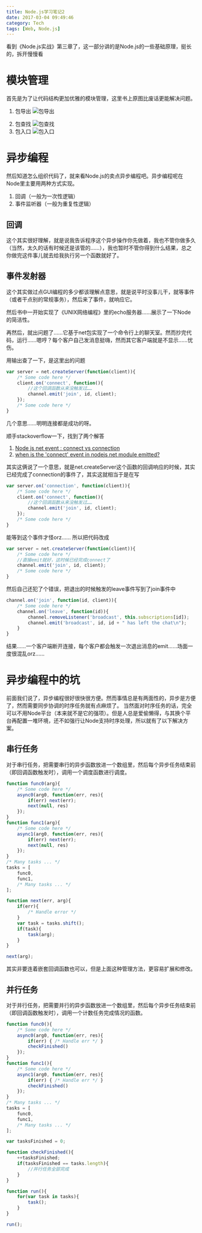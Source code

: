 ```yaml
---
title: Node.js学习笔记2
date: 2017-03-04 09:49:46
category: Tech
tags: [Web, Node.js]
---
```


看到《Node.js实战》第三章了，这一部分讲的是Node.js的一些基础原理，挺长的，拆开慢慢看

# 模块管理
首先是为了让代码结构更加优雅的模块管理，这里书上原图比废话更能解决问题。
1. 包导出
    ![包导出](/image/nodejs_part3_package_share.png)

<!--more-->

2. 包查找
    ![包查找](/image/nodejs_part3_package_find.png)
3. 包入口
    ![包入口](/image/nodejs_part3_package_enter.png)

# 异步编程
然后知道怎么组织代码了，就来看Node.js的卖点异步编程吧。异步编程呢在Node里主要用两种方式实现。
1. 回调（一般为一次性逻辑）
2. 事件监听器（一般为重复性逻辑）

## 回调
这个其实很好理解，就是说我告诉程序这个异步操作你先做着，我也不管你做多久（当然，太久的话有时候还是该管的……），我也暂时不管你得到什么结果，总之你做完这件事儿就去给我执行另一个函数就好了。

## 事件发射器
这个其实做过点GUI编程的多少都该理解点意思，就是说平时没事儿干，就等事件（或者干点别的常规事务），然后来了事件，就响应它。

然后书中一开始实现了《UNIX网络编程》里的echo服务器……展示了一下Node的简洁性。

再然后，就出问题了……它基于net包实现了一个命令行上的聊天室。然而抄完代码，运行……嗯哼？每个客户自己发消息挺嗨，然而其它客户端就是不显示……忧伤。

用输出查了一下，是这里出的问题
``` js
var server = net.createServer(function(client)){
    /* Some code here */
    client.on('connect', function(){
        //这个回调函数从来没触发过……
        channel.emit('join', id, client);
    });
    /* Some code here */
}
```

几个意思……明明连接都是成功的呀。

顺手stackoverflow一下，找到了两个解答
1. [Node js net event : connect vs connection](http://stackoverflow.com/questions/19342910/when-is-the-connect-event-in-nodejs-net-module-emitted)
2. [when is the 'connect' event in nodejs net module emitted?](http://stackoverflow.com/questions/19342910/when-is-the-connect-event-in-nodejs-net-module-emitted)

其实这俩说了一个意思，就是net.createServer这个函数的回调响应的时候，其实已经完成了connection的事件了，其实这就相当于是在写

``` js
var server.on('connection', function(client)){
    /* Some code here */
    client.on('connect', function(){
        //这个回调函数从来没触发过……
        channel.emit('join', id, client);
    });
    /* Some code here */
}
```
能等到这个事件才怪orz……
所以把代码改成
``` js
var server = net.createServer(function(client)){
    /* Some code here */
    //直接emit就好，这时候已经完成connect了
    channel.emit('join', id, client);
    /* Some code here */
}
```
然后自己还犯了个错误，把退出的时候触发的leave事件写到了join事件中
``` js
channel.on('join', function(id, client)){
    /* Some code here */
    channel.on('leave', function(id)){
        channel.removeListener('broadcast', this.subscriptions[id]);
        channel.emit('broadcast', id, id + " has left the chat\n");
    }
}
```
结果……一个客户端断开连接，每个客户都会触发一次退出消息的emit……场面一度很混乱orz……

# 异步编程中的坑
前面我们说了，异步编程很好很快很方便。然而事情总是有两面性的，异步是方便了，然而需要同步协调的时序任务就有点麻烦了。
当然面对时序任务的话，完全可以不用Node平台（本来就不是它的强项）。但是人总是爱偷懒得，与其换个平台再配置一堆环境，还不如强行让Node支持时序处理，所以就有了以下解决方案。

## 串行任务
对于串行任务，把需要串行的异步函数放进一个数组里，然后每个异步任务结束前（即回调函数触发时），调用一个调度函数进行调度。
``` js
function func0(arg){
    /* Some code here */
    async0(arg0, function(err, res){
        if(err) next(err);
        next(null, res)
    });
}
function func1(arg){
    /* Some code here */
    async1(arg0, function(err, res){
        if(err) next(err);
        next(null, res)
    });
}
/* Many tasks ... */
tasks = [
    func0,
    func1,
    /* Many tasks ... */
];

function next(err, arg){
    if(err){
        /* Handle error */
    }
    var task = tasks.shift();
    if(task){
        task(arg);
    }
}

next(arg);
```
其实非要连着嵌套回调函数也可以，但是上面这种管理方法，更容易扩展和修改。

## 并行任务
对于并行任务，把需要并行的异步函数放进一个数组里，然后每个异步任务结束前（即回调函数触发时），调用一个计数任务完成情况的函数。
``` js
function func0(){
    /* Some code here */
    async0(arg0, function(err, res){
        if(err) { /* Handle err */ }
        checkFinished()
    });
}
function func1(){
    /* Some code here */
    async1(arg0, function(err, res){
        if(err) { /* Handle err */ }
        checkFinished()
    });
}
/* Many tasks ... */
tasks = [
    func0,
    func1,
    /* Many tasks ... */
];

var tasksFinished = 0;

function checkFinished(){
    ++tasksFinished;
    if(tasksFinished == tasks.length){
        //并行任务全部完成
    }
}

function run(){
    for(var task in tasks){
        task();
    }
}

run();
```
